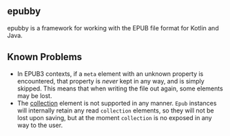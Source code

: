 ## epubby

epubby is a framework for working with the EPUB file format for Kotlin and Java.

## Known Problems

- In EPUB3 contexts, if a `meta` element with an unknown property is encountered, that property is *never* kept in any
  way, and is simply skipped. This means that when writing the file out again, some elements may be lost.
- The [collection](https://www.w3.org/publishing/epub3/epub-packages.html#elemdef-collection) element is not supported in any manner. `Epub` instances will internally retain any read `collection` elements, so they will not be lost upon saving, but at the moment `collection` is no exposed in any way to the user. 